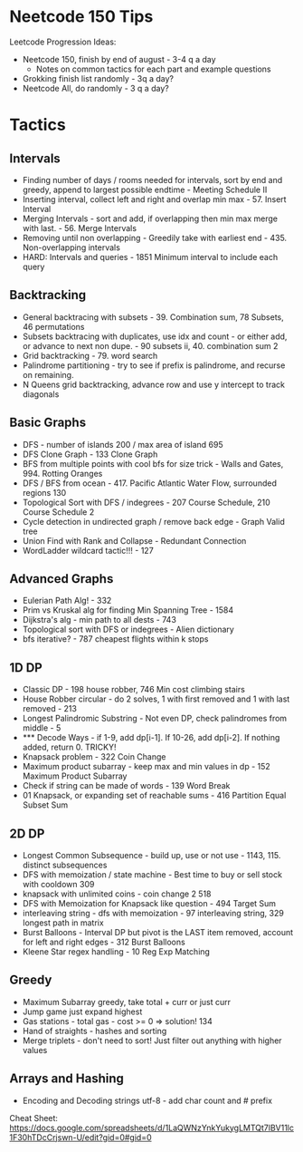 # Neetcode 150 Tips

Leetcode Progression Ideas:

- Neetcode 150, finish by end of august - 3-4 q a day
    - Notes on common tactics for each part and example questions
- Grokking finish list randomly - 3q a day?
- Neetcode All, do randomly - 3 q a day?

# Tactics

## Intervals
- Finding number of days / rooms needed for intervals, sort by end and greedy, append to largest possible endtime - Meeting Schedule II
- Inserting interval, collect left and right and overlap min max - 57. Insert Interval
- Merging Intervals - sort and add, if overlapping then min max merge with last. - 56. Merge Intervals 
- Removing until non overlapping - Greedily take with earliest end - 435. Non-overlapping intervals
- HARD: Intervals and queries - 1851 Minimum interval to include each query

## Backtracking
- General backtracing with subsets - 39. Combination sum, 78 Subsets, 46 permutations
- Subsets backtracing with duplicates, use idx and count - or either add, or advance to next non dupe. - 90 subsets ii, 40. combination sum 2
- Grid backtracking - 79. word search
- Palindrome partitioning - try to see if prefix is palindrome, and recurse on remaining.
- N Queens grid backtracking, advance row and use y intercept to track diagonals

## Basic Graphs
- DFS - number of islands 200 / max area of island 695
- DFS Clone Graph - 133 Clone Graph
- BFS from multiple points with cool bfs for size trick - Walls and Gates, 994. Rotting Oranges
- DFS / BFS from ocean - 417. Pacific Atlantic Water Flow, surrounded regions 130
- Topological Sort with DFS / indegrees - 207 Course Schedule, 210 Course Schedule 2
- Cycle detection in undirected graph / remove back edge - Graph Valid tree
- Union Find with Rank and Collapse - Redundant Connection
- WordLadder wildcard tactic!!! - 127

## Advanced Graphs
- Eulerian Path Alg! - 332
- Prim vs Kruskal alg for finding Min Spanning Tree - 1584
- Dijkstra's alg - min path to all dests - 743
- Topological sort with DFS or indegrees - Alien dictionary
- bfs iterative? - 787 cheapest flights within k stops

## 1D DP
- Classic DP - 198 house robber, 746 Min cost climbing stairs
- House Robber circular - do 2 solves, 1 with first removed and 1 with last removed - 213
- Longest Palindromic Substring - Not even DP, check palindromes from middle - 5
- *** Decode Ways - if 1-9, add dp[i-1]. If 10-26, add dp[i-2]. If nothing added, return 0. TRICKY!
- Knapsack problem - 322 Coin Change 
- Maximum product subarray - keep max and min values in dp - 152 Maximum Product Subarray
- Check if string can be made of words - 139 Word Break
- 01 Knapsack, or expanding set of reachable sums - 416 Partition Equal Subset Sum

## 2D DP
- Longest Common Subsequence - build up, use or not use - 1143, 115. distinct subsequences
- DFS with memoization / state machine - Best time to buy or sell stock with cooldown 309
- knapsack with unlimited coins - coin change 2 518
- DFS with Memoization for Knapsack like question - 494 Target Sum
- interleaving string - dfs with memoization - 97 interleaving string, 329 longest path in matrix
- Burst Balloons - Interval DP but pivot is the LAST item removed, account for left and right edges - 312 Burst Balloons
- Kleene Star regex handling - 10 Reg Exp Matching

## Greedy
- Maximum Subarray greedy, take total + curr or just curr
- Jump game just expand highest
- Gas stations - total gas - cost >= 0 => solution! 134
- Hand of straights - hashes and sorting
- Merge triplets - don't need to sort! Just filter out anything with higher values

## Arrays and Hashing
- Encoding and Decoding strings utf-8 - add char count and # prefix


Cheat Sheet: https://docs.google.com/spreadsheets/d/1LaQWNzYnkYukygLMTQt7lBV11lc1F30hTDcCrjswn-U/edit?gid=0#gid=0